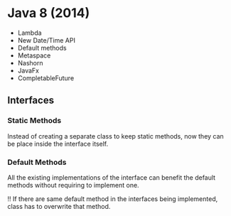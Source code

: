 # Java 8 (2014)

- Lambda
- New Date/Time API
- Default methods
- Metaspace
- Nashorn
- JavaFx
- CompletableFuture

## Interfaces

### Static Methods
Instead of creating a separate class to keep static methods, now they can be
place inside the interface itself.

### Default Methods
All the existing implementations of the interface can benefit the default methods
without requiring to implement one.

!! If there are same default method in the interfaces being implemented, class
has to overwrite that method.

